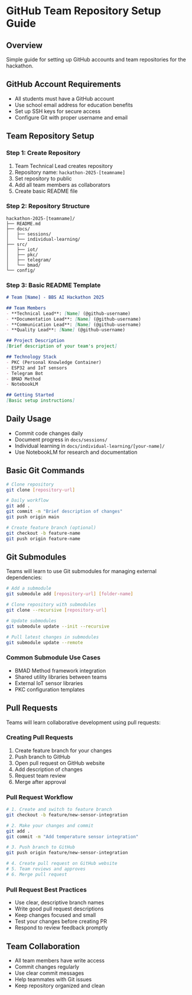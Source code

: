 # GitHub Team Repository Setup Guide

## **Overview**
Simple guide for setting up GitHub accounts and team repositories for the hackathon.

## **GitHub Account Requirements**
- All students must have a GitHub account
- Use school email address for education benefits
- Set up SSH keys for secure access
- Configure Git with proper username and email

## **Team Repository Setup**

### **Step 1: Create Repository**
1. Team Technical Lead creates repository
2. Repository name: `hackathon-2025-[teamname]`
3. Set repository to public
4. Add all team members as collaborators
5. Create basic README file

### **Step 2: Repository Structure**
```
hackathon-2025-[teamname]/
├── README.md
├── docs/
│   ├── sessions/
│   └── individual-learning/
├── src/
│   ├── iot/
│   ├── pkc/
│   ├── telegram/
│   └── bmad/
└── config/
```

### **Step 3: Basic README Template**
```markdown
# Team [Name] - BBS AI Hackathon 2025

## Team Members
- **Technical Lead**: [Name] (@github-username)
- **Documentation Lead**: [Name] (@github-username)
- **Communication Lead**: [Name] (@github-username)
- **Quality Lead**: [Name] (@github-username)

## Project Description
[Brief description of your team's project]

## Technology Stack
- PKC (Personal Knowledge Container)
- ESP32 and IoT sensors
- Telegram Bot
- BMAD Method
- NotebookLM

## Getting Started
[Basic setup instructions]
```

## **Daily Usage**
- Commit code changes daily
- Document progress in `docs/sessions/`
- Individual learning in `docs/individual-learning/[your-name]/`
- Use NotebookLM for research and documentation

## **Basic Git Commands**
```bash
# Clone repository
git clone [repository-url]

# Daily workflow
git add .
git commit -m "Brief description of changes"
git push origin main

# Create feature branch (optional)
git checkout -b feature-name
git push origin feature-name
```

## **Git Submodules**
Teams will learn to use Git submodules for managing external dependencies:

```bash
# Add a submodule
git submodule add [repository-url] [folder-name]

# Clone repository with submodules
git clone --recursive [repository-url]

# Update submodules
git submodule update --init --recursive

# Pull latest changes in submodules
git submodule update --remote
```

### **Common Submodule Use Cases**
- BMAD Method framework integration
- Shared utility libraries between teams
- External IoT sensor libraries
- PKC configuration templates

## **Pull Requests**
Teams will learn collaborative development using pull requests:

### **Creating Pull Requests**
1. Create feature branch for your changes
2. Push branch to GitHub
3. Open pull request on GitHub website
4. Add description of changes
5. Request team review
6. Merge after approval

### **Pull Request Workflow**
```bash
# 1. Create and switch to feature branch
git checkout -b feature/new-sensor-integration

# 2. Make your changes and commit
git add .
git commit -m "Add temperature sensor integration"

# 3. Push branch to GitHub
git push origin feature/new-sensor-integration

# 4. Create pull request on GitHub website
# 5. Team reviews and approves
# 6. Merge pull request
```

### **Pull Request Best Practices**
- Use clear, descriptive branch names
- Write good pull request descriptions
- Keep changes focused and small
- Test your changes before creating PR
- Respond to review feedback promptly

## **Team Collaboration**
- All team members have write access
- Commit changes regularly
- Use clear commit messages
- Help teammates with Git issues
- Keep repository organized and clean
